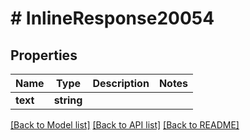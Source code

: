 # # InlineResponse20054

## Properties

Name | Type | Description | Notes
------------ | ------------- | ------------- | -------------
**text** | **string** |  | 

[[Back to Model list]](../../README.md#documentation-for-models) [[Back to API list]](../../README.md#documentation-for-api-endpoints) [[Back to README]](../../README.md)


